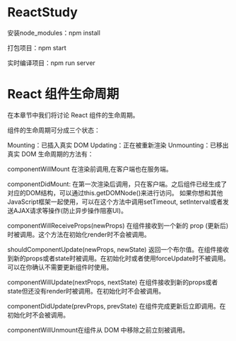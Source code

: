 # ReactStudy

安装node_modules：npm install

打包项目：npm start

实时编译项目：npm run server

# React 组件生命周期
在本章节中我们将讨论 React 组件的生命周期。

组件的生命周期可分成三个状态：

Mounting：已插入真实 DOM
Updating：正在被重新渲染
Unmounting：已移出真实 DOM
生命周期的方法有：

componentWillMount 在渲染前调用,在客户端也在服务端。

componentDidMount: 在第一次渲染后调用，只在客户端。之后组件已经生成了对应的DOM结构，可以通过this.getDOMNode()来进行访问。 如果你想和其他JavaScript框架一起使用，可以在这个方法中调用setTimeout, setInterval或者发送AJAX请求等操作(防止异步操作阻塞UI)。

componentWillReceiveProps(newProps) 在组件接收到一个新的 prop (更新后)时被调用。这个方法在初始化render时不会被调用。

shouldComponentUpdate(newProps, newState) 返回一个布尔值。在组件接收到新的props或者state时被调用。在初始化时或者使用forceUpdate时不被调用。 
可以在你确认不需要更新组件时使用。

componentWillUpdate(nextProps, nextState) 在组件接收到新的props或者state但还没有render时被调用。在初始化时不会被调用。

componentDidUpdate(prevProps, prevState) 在组件完成更新后立即调用。在初始化时不会被调用。

componentWillUnmount在组件从 DOM 中移除之前立刻被调用。

